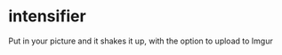 intensifier
===========

Put in your picture and it shakes it up, with the option to upload to Imgur
